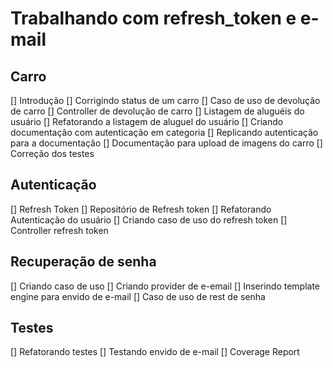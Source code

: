 # Trabalhando com refresh_token e e-mail

## Carro

[] Introdução
[] Corrigindo status de um carro
[] Caso de uso de devolução de carro
[] Controller de devolução de carro
[] Listagem de aluguéis do usuário
[] Refatorando a listagem de aluguel do usuário
[] Criando documentação com autenticação em categoria
[] Replicando autenticação para a documentação
[] Documentação para upload de imagens do carro
[] Correção dos testes

## Autenticação

[] Refresh Token
[] Repositório de Refresh token
[] Refatorando Autenticação do usuário
[] Criando caso de uso do refresh token
[] Controller refresh token

## Recuperação de senha

[] Criando caso de uso
[] Criando provider de e-email
[] Inserindo template engine para envido de e-mail
[] Caso de uso de rest de senha

## Testes

[] Refatorando testes
[] Testando envido de e-mail
[] Coverage Report
